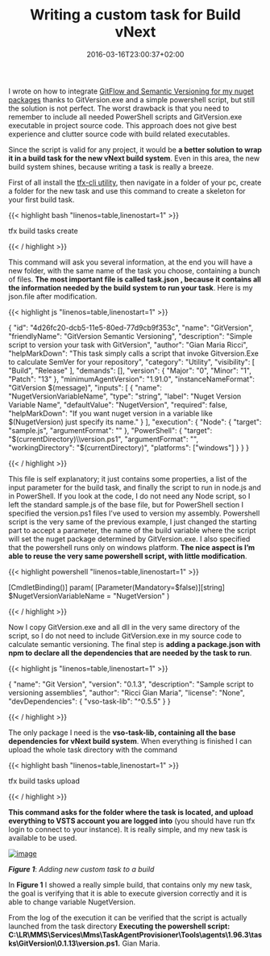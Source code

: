 ﻿---
title: "Writing a custom task for Build vNext"
description: ""
date: 2016-03-16T23:00:37+02:00
draft: false
tags: [build,vNext]
categories: [Tfs]
---
I wrote on how to integrate [GitFlow and Semantic Versioning for my nuget packages](http://www.codewrecks.com/blog/index.php/2015/10/17/integrating-gitversion-and-gitflow-in-your-vnext-build/) thanks to GitVersion.exe and a simple powershell script, but still the solution is not perfect. The worst drawback is that you need to remember to include all needed PowerShell scripts and GitVersion.exe executable in project source code. This approach does not give best experience and clutter source code with build related executables.

Since the script is valid for any project, it would be  **a better solution to wrap it in a build task for the new vNext build system**. Even in this area, the new build system shines, because writing a task is really a breeze.

First of all install the [tfx-cli utility](http://www.codewrecks.com/blog/index.php/tag/tfx-cli/), then navigate in a folder of your pc, create a folder for the new task and use this command to create a skeleton for your first build task.

{{< highlight bash "linenos=table,linenostart=1" >}}


tfx build tasks create

{{< / highlight >}}

This command will ask you several information, at the end you will have a new folder, with the same name of the task you choose, containing a bunch of files.  **The most important file is called task.json , because it contains all the information needed by the build system to run your task**. Here is my json.file after modification.

{{< highlight js "linenos=table,linenostart=1" >}}


{
  "id": "4d26fc20-dcb5-11e5-80ed-77d9cb9f353c",
  "name": "GitVersion",
  "friendlyName": "GitVersion Semantic Versioning",
  "description": "Simple script to version your task with GitVersion",
  "author": "Gian Maria Ricci",
  "helpMarkDown": "This task simply calls a script that invoke Gitversion.Exe to calculate SemVer for your repository",
  "category": "Utility",
  "visibility": [
    "Build",
    "Release"
 ],
  "demands": [],
  "version": {
    "Major": "0",
    "Minor": "1",
    "Patch": "13"
  },
  "minimumAgentVersion": "1.91.0",
  "instanceNameFormat": "GitVersion $(message)",
  "inputs": [
    {
      "name": "NugetVersionVariableName",
       "type": "string",
       "label": "Nuget Version Variable Name",
       "defaultValue": "NugetVersion",
       "required": false,
       "helpMarkDown": "If you want nuget version in a variable like $(NugetVersion) just specify its name."
    }
 ],
  "execution": {
    "Node": {
      "target": "sample.js",
      "argumentFormat": ""
    },
    "PowerShell": {
      "target": "$(currentDirectory)\\version.ps1",
      "argumentFormat": "",
      "workingDirectory": "$(currentDirectory)",
      "platforms": ["windows"]
    }
  }
}

{{< / highlight >}}

This file is self explanatory; it just contains some properties, a list of the input parameter for the build task, and finally the script to run in node.js and in PowerShell. If you look at the code, I do not need any Node script, so I left the standard sample.js of the base file, but for PowerShell section I specified the version.ps1 files I’ve used to version my assembly. Powershell script is the very same of the previous example, I just changed the starting part to accept a parameter, the name of the build variable where the script will set the nuget package determined by GitVersion.exe. I also specified that the powershell runs only on windows platform.  **The nice aspect is I’m able to reuse the very same powershell script, with little modification**.

{{< highlight powershell "linenos=table,linenostart=1" >}}


[CmdletBinding()]
param(
    [Parameter(Mandatory=$false)][string] $NugetVersionVariableName = "NugetVersion"
)

{{< / highlight >}}

Now I copy GitVersion.exe and all dll in the very same directory of the script, so I do not need to include GitVersion.exe in my source code to calculate semantic versioning. The final step is **adding a package.json with npm to declare all the dependencies that are needed by the task to run**.

{{< highlight js "linenos=table,linenostart=1" >}}


{
  "name": "Git Version",
  "version": "0.1.3",
  "description": "Sample script to versioning assemblies",
  "author": "Ricci Gian Maria",
  "license": "None",
  "devDependencies": {
    "vso-task-lib": "^0.5.5"
  }
}

{{< / highlight >}}

The only package I need is the  **vso-task-lib, containing all the base dependencies for vNext build system**. When everything is finished I can upload the whole task directory with the command

{{< highlight bash "linenos=table,linenostart=1" >}}


tfx build tasks upload 

{{< / highlight >}}

 **This command asks for the folder where the task is located, and upload everything to VSTS account you are logged into** (you should have run tfx login to connect to your instance). It is really simple, and my new task is available to be used.

[![image](https://www.codewrecks.com/blog/wp-content/uploads/2016/03/image_thumb.png "image")](https://www.codewrecks.com/blog/wp-content/uploads/2016/03/image.png)

 ***Figure 1***: *Adding new custom task to a build*

In  **Figure 1** I showed a really simple build, that contains only my new task, the goal is verifying that it is able to execute giversion correctly and it is able to change variable NugetVersion.

From the log of the execution it can be verified that the script is actually launched from the task directory  **Executing the powershell script: C:\LR\MMS\Services\Mms\TaskAgentProvisioner\Tools\agents\1.96.3\tasks\GitVersion\0.1.13\version.ps1.** Gian Maria.
